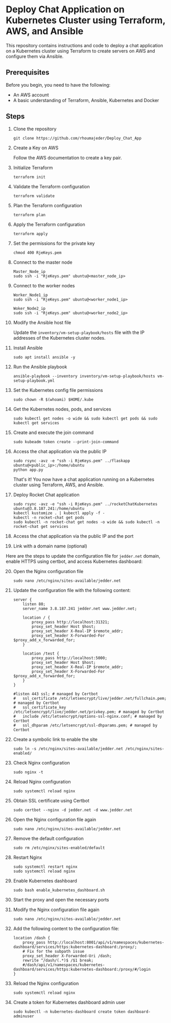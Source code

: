 # Deploy Chat Application on Kubernetes Cluster using Terraform, AWS, and Ansible

This repository contains instructions and code to deploy a chat application on a Kubernetes cluster using Terraform to create servers on AWS and configure them via Ansible.

## Prerequisites

Before you begin, you need to have the following:

- An AWS account
- A basic understanding of Terraform, Ansible, Kubernetes and Docker

## Steps

1. Clone the repository

    ```
    git clone https://github.com/rhoumajeder/Deploy_Chat_App
    ```

2. Create a Key on AWS

    Follow the AWS documentation to create a key pair.

3. Initialize Terraform

    ```
    terraform init
    ```

4. Validate the Terraform configuration

    ```
    terraform validate
    ```

5. Plan the Terraform configuration

    ```
    terraform plan
    ```

6. Apply the Terraform configuration

    ```
    terraform apply
    ```

7. Set the permissions for the private key

    ```
    chmod 400 RjeKeys.pem
    ```

8. Connect to the master node

    ```
    Master_Node_ip
    sudo ssh -i "RjeKeys.pem" ubuntu@<master_node_ip>
    ```

9. Connect to the worker nodes

    ```
    Worker_Node1_ip
    sudo ssh -i "RjeKeys.pem" ubuntu@<worker_node1_ip>

    Woker_Node2_ip
    sudo ssh -i "RjeKeys.pem" ubuntu@<worker_node2_ip>
    ```

10. Modify the Ansible host file

    Update the `inventory/vm-setup-playbook/hosts` file with the IP addresses of the Kubernetes cluster nodes.

11. Install Ansible

    ```
    sudo apt install ansible -y
    ```

12. Run the Ansible playbook

    ```
    ansible-playbook --inventory inventory/vm-setup-playbook/hosts vm-setup-playbook.yml
    ```

13. Set the Kubernetes config file permissions

    ```
    sudo chown -R $(whoami) $HOME/.kube
    ```

14. Get the Kubernetes nodes, pods, and services

    ```
    sudo kubectl get nodes -o wide && sudo kubectl get pods && sudo kubectl get services
    ```

15. Create and execute the join command

    ```
    sudo kubeadm token create --print-join-command
    ```

16. Access the chat application via the public IP

    ```
    sudo rsync -avz -e "ssh -i RjeKeys.pem" ../flaskapp ubuntu@<public_ip>:/home/ubuntu
    python app.py
    ```

    That's it! You now have a chat application running on a Kubernetes cluster using Terraform, AWS, and Ansible.

17. Deploy Rocket Chat application

    ```
    sudo rsync -avz -e "ssh -i RjeKeys.pem" ../rocketChatKubernetes ubuntu@3.8.187.241:/home/ubuntu
    kubectl kustomize . | kubectl apply -f -
    kubectl -n rocket-chat get pods
    sudo kubectl -n rocket-chat get nodes -o wide && sudo kubectl -n rocket-chat get services
    ```

18. Access the chat application via the public IP and the port

19. Link with a domain name (optional)

Here are the steps to update the configuration file for `jedder.net` domain, enable HTTPS using certbot, and access Kubernetes dashboard:

20. Open the Nginx configuration file

    ```
    sudo nano /etc/nginx/sites-available/jedder.net
    ```

21. Update the configuration file with the following content:

    ```
    server {
        listen 80;
        server_name 3.8.187.241 jedder.net www.jedder.net;

        location / {
            proxy_pass http://localhost:31321;
            proxy_set_header Host $host;
            proxy_set_header X-Real-IP $remote_addr;
            proxy_set_header X-Forwarded-For $proxy_add_x_forwarded_for;
        }

        location /test {
            proxy_pass http://localhost:5000;
            proxy_set_header Host $host;
            proxy_set_header X-Real-IP $remote_addr;
            proxy_set_header X-Forwarded-For $proxy_add_x_forwarded_for;
        }
    }

    #listen 443 ssl; # managed by Certbot
    #   ssl_certificate /etc/letsencrypt/live/jedder.net/fullchain.pem; # managed by Certbot
    #   ssl_certificate_key /etc/letsencrypt/live/jedder.net/privkey.pem; # managed by Certbot
    #   include /etc/letsencrypt/options-ssl-nginx.conf; # managed by Certbot
    #   ssl_dhparam /etc/letsencrypt/ssl-dhparams.pem; # managed by Certbot
    ```

22. Create a symbolic link to enable the site

    ```
    sudo ln -s /etc/nginx/sites-available/jedder.net /etc/nginx/sites-enabled/
    ```

23. Check Nginx configuration

    ```
    sudo nginx -t
    ```

24. Reload Nginx configuration

    ```
    sudo systemctl reload nginx
    ```

25. Obtain SSL certificate using Certbot

    ```
    sudo certbot --nginx -d jedder.net -d www.jedder.net
    ```

26. Open the Nginx configuration file again

    ```
    sudo nano /etc/nginx/sites-available/jedder.net
    ```

27. Remove the default configuration

    ```
    sudo rm /etc/nginx/sites-enabled/default
    ```

28. Restart Nginx

    ```
    sudo systemctl restart nginx
    sudo systemctl reload nginx
    ```

29. Enable Kubernetes dashboard

    ```
    sudo bash enable_kubernetes_dashboard.sh
    ```

30. Start the proxy and open the necessary ports

31. Modify the Nginx configuration file again

    ```
    sudo nano /etc/nginx/sites-available/jedder.net
    ```

32. Add the following content to the configuration file:

    ```
    location /dash {
        proxy_pass http://localhost:8001/api/v1/namespaces/kubernetes-dashboard/services/https:kubernetes-dashboard:/proxy/;
        # Fix for the subpath issue
        proxy_set_header X-Forwarded-Uri /dash;
        rewrite ^/dash/(.*)$ /$1 break;
        #/dash/api/v1/namespaces/kubernetes-dashboard/services/https:kubernetes-dashboard:/proxy/#/login
    }
    ```

33. Reload the Nginx configuration

    ```
    sudo systemctl reload nginx
    ```

34. Create a token for Kubernetes dashboard admin user

    ```
    sudo kubectl -n kubernetes-dashboard create token dashboard-adminuser
    ```




